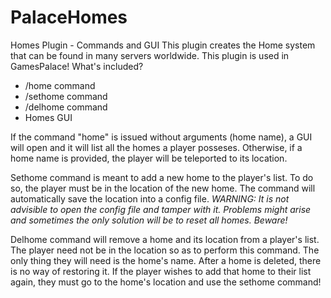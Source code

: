 # PalaceHomes
Homes Plugin - Commands and GUI
This plugin creates the Home system that can be found in many servers worldwide. 
This plugin is used in GamesPalace!
What's included?
  - /home command   
  - /sethome command
  - /delhome command
  - Homes GUI
  
 If the command "home" is issued without arguments (home name), a GUI will open and it will list all the homes a player posseses.
 Otherwise, if a home name is provided, the player will be teleported to its location.
 
 Sethome command is meant to add a new home to the player's list. To do so, the player must be in the location of the new home. The command will automatically save the location into a config file. *WARNING: It is not advisible to open the config file and tamper with it. Problems might arise and sometimes the only solution will be to reset all homes. Beware!*  
 
 Delhome command will remove a home and its location from a player's list. The player need not be in the location so as to perform this command. The only thing they will need is the home's name. After a home is deleted, there is no way of restoring it. If the player wishes to add that home to their list again, they must go to the home's location and use the sethome command!
